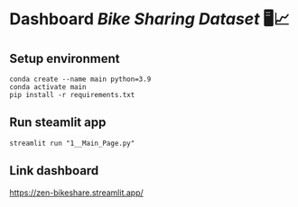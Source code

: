 # Dashboard _Bike Sharing Dataset_ 🖥️📈

## Setup environment

```
conda create --name main python=3.9
conda activate main
pip install -r requirements.txt
```

## Run steamlit app

```
streamlit run "1__Main_Page.py"
```

## Link dashboard

https://zen-bikeshare.streamlit.app/
